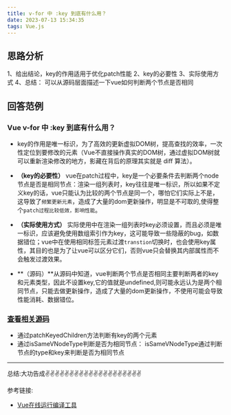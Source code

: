 ```yaml
---
title: v-for 中 :key 到底有什么用？
date: 2023-07-13 15:34:35
tags: Vue.js
---
```


<meta name="referrer" content="no-referrer"/>




## 思路分析

1、给出结论，key的作用适用于优化patch性能
2、key的必要性
3、实际使用方式
4、总结： 可以从源码层面描述一下vue如何判断两个节点是否相同




## 回答范例

### Vue  v-for 中 :key 到底有什么用？

-  key的作用是唯一标识，为了高效的更新虚拟DOM树，提高查找的效率，一次性定位到要修改的元素（Vue不直接操作真实的DOM树，通过虚拟DOM树就可以重新渲染修改的地方，影藏在背后的原理其实就是 diff 算法）。

-   **（key的必要性）** vue在patch过程中，key是一个必要条件去判断两个node节点是否是相同节点：渲染一组列表时，key往往是唯一标识，所以如果不定义key的话，vue只能认为比较的两个节点是同一个，哪怕它们实际上不是，这导致了`频繁更新元素`，造成了大量的dom更新操作，明显是不可取的,使得整个`patch过程比较低效，影响性能`。

-    **（实际使用方式）** 实际使用中在渲染一组列表时key必须设置，而且必须是唯一标识，应该避免使用数组索引作为key，这可能导致一些隐蔽的bug，如数据错位；vue中在使用相同标签元素过渡`transtion`切换时，也会使用key属性，其目的也是为了让vue可以区分它们，否则vue只会替换其内部属性而不会触发过渡效果。

-  **（源码）**从源码中知道，vue判断两个节点是否相同主要判断两者的key和元素类型，因此不设置key,它的值就是undefined,则可能永远认为是两个相同节点，只能去做更新操作，造成了大量的dom更新操作，不使用可能会导致性能消耗、数据错位。

### [查看相关源码](https://github1s.com/vuejs/core/blob/HEAD/packages/runtime-core/src/renderer.ts)

* 通过patchKeyedChildren方法判断有key的两个元素
* 通过isSameVNodeType判断是否为相同节点： isSameVNodeType通过判断节点的type和key来判断是否为相同节点
---
总结:大功告成✌️✌️✌️✌️✌️✌️✌️✌️✌️✌️✌️✌️✌️✌️✌️✌️✌️✌️✌️✌️


参考链接:

* [Vue在线运行编译工具](https://play.vuejs.org/#eNp9kUFLwzAUx79KfJcqzA3ZbXQDlYF6UFHBSy6je+sy0yQkL7NQ+t19SVn1ILv1/X//l/7SdnDr3PQYERZQhsorRyIgRbeSRjXOehKd8LgTvdh524iCq4U00lTWBBJNqMUy8cviAbW24tN6vb0orqQpZ8NxfBAPhI3TG0KehCj3N6uuy8t9X854yqkyLpI4Xjd2i3opgbkERuVs3IYJUOBX71Q9PQRr2LpLuxIq2zil0b84UqwmYSEySWzDZt9POSMfcXLKqz1WX//kh9CmTMKrx4D+iBJGRhtfIw14/f6MLT+PkM2j5vYZ+IbB6pgch9pdNFvW/tPLto/52ytTf4R1S2jC6VJJNDX73JfA/+P+zNV/defTed6Tpof+B7x8phs=)


